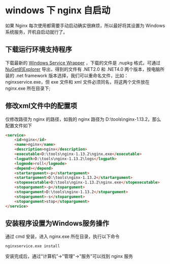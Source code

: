 # windows 下 nginx 自启动
如果 Nginx 每次使用都需要手动启动确实很麻烦，所以最好将其设置为 Windows 系统服务，开机自启动就行了。

## 下载运行环境支持程序
下载最新的 [Windows Service Wrapper](https://www.nuget.org/packages/WinSW/) ，下载的文件是 .nupkg 格式，可通过 [NuGet的Explorer](http://nuget.codeplex.com/releases) 导出，得到的文件有 .NET2.0 和 .NET4.0 两个版本，按电脑所装的 .net framework 版本选择，我们可以重命名文件，比如：nginxservice.exe，但 exe 文件和 xml 文件必须同名，将这两个文件放在 nginx.exe 所在目录下;

## 修改xml文件中的配置项
仅修改路径为 nginx 的路径，如我的 nginx 路径为 D:\tools\nginx-1.13.2，那么配置文件如下

```html
<service>
    <id>nginx</id>
    <name>nginx</name>
    <description>nginx</description>
    <executable>D:\tools\nginx-1.13.2\nginx.exe</executable>
    <logpath>D:\tools\nginx-1.13.2\logs</logpath>
    <logmode>roll</logmode>
    <depend></depend>
    <startargument>-p</startargument>
    <startargument>D:\tools\nginx-1.13.2</startargument>
    <stopexecutable>D:\tools\nginx-1.13.2\nginx.exe</stopexecutable>
    <stopargument>-p</stopargument>
    <stopargument>D:\tools\nginx-1.13.2</stopargument>
    <stopargument>-s</stopargument>
    <stopargument>stop</stopargument>
</service>
```

## 安装程序设置为Windows服务操作
通过 cmd 安装，进入 nginx.exe 所在目录，执行以下命令

```
nginxservice.exe install
```

安装完成后，通过“计算机”->"管理"->"服务"可以找到 nginx 服务
